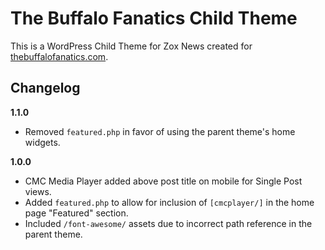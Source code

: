 # The Buffalo Fanatics Child Theme

This is a WordPress Child Theme for Zox News created for [thebuffalofanatics.com](https://thebuffalofanatics.com).

## Changelog

__1.1.0__

- Removed `featured.php` in favor of using the parent theme's home widgets.

__1.0.0__

- CMC Media Player added above post title on mobile for Single Post views.
- Added `featured.php` to allow for inclusion of `[cmcplayer/]` in the home page "Featured" section.
- Included `/font-awesome/` assets due to incorrect path reference in the parent theme.